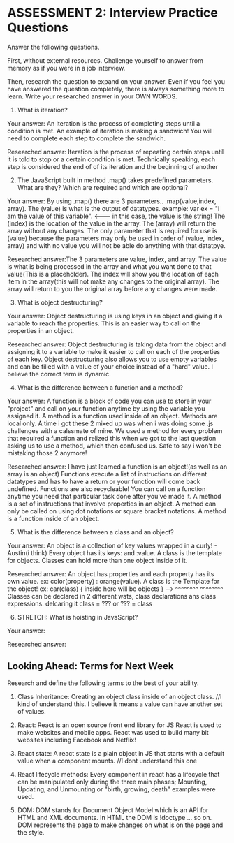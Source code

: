 # ASSESSMENT 2: Interview Practice Questions

Answer the following questions.

First, without external resources. Challenge yourself to answer from memory as if you were in a job interview.

Then, research the question to expand on your answer. Even if you feel you have answered the question completely, there is always something more to learn. Write your researched answer in your OWN WORDS.

1. What is iteration?

  Your answer: An iteration is the process of completing steps until a condition is met. An example of iteration is making a sandwich! You will need to complete each step to complete the sandwich.

  Researched answer: Iteration is the process of repeating certain steps until it is told to stop or a certain condition is met. Technically speaking, each step is considered the end of of its iteration and the beginning of another



2. The JavaScript built in method .map() takes predefined parameters. What are they? Which are required and which are optional?

  Your answer: By using .map() there are 3 parameters.. .map(value,index, array). The (value) is what is the output of datatypes. example: var ex = "I am the value of this variable". <--- in this case, the value is the string! The (index) is the location of the value in the array. The (array) will return the array without any changes. The only parameter that is required for use is (value) because the parameters may only be used in order of (value, index, array) and with no value you will not be able do anything with that datatpye.

  Researched answer:The 3 parameters are value, index, and array. The value is what is being processed in the array and what you want done to that value(This is a placeholder). The index will show you the location of each item in the array(this will not make any changes to the original array). The array will return to you the original array before any changes were made.



3. What is object destructuring?

  Your answer: Object destructuring is using keys in an object and giving it a variable to reach the properties. This is an easier way to call on the properties in an object. 

  Researched answer: Object destructuring is taking data from the object and assigning it to a variable to make it easier to call on each of the properties of each key. Object destructuring also allows you to use empty variables and can be filled with a value of your choice instead of a "hard" value. I believe the correct term is dynamic.



4. What is the difference between a function and a method?

  Your answer: A function is a block of code you can use to store in your "project" and call on your function anytime by using the variable you assigned it. A method is a function used inside of an object. Methods are local only. A time i got these 2 mixed up was when i was doing some .js challenges with a calssmate of mine. We used a method for every problem that required a function and relized this when we got to the last question asking us to use a method, which then confused us. Safe to say i won't be mistaking those 2 anymore!

  Researched answer: I have just learned a function is an object!(as well as an array is an object) Functions execute a list of instructions on different datatypes and has to have a return or your function will come back undefined. Functions are also recycleable! You can call on a function anytime you need that particular task done after you've made it. 
  A method is a set of instructions that involve properties in an object. A method can only be called on using dot notations or square bracket notations. A method is a function inside of an object.



5. What is the difference between a class and an object?

  Your answer: An object is a collection of key values wrapped in a curly! - Austin(i think) Every object has its 
  keys: and :value. A class is the template for objects. Classes can hold more than one object inside of it.

  Researched answer: An object has properties and each property has its own value. ex: color(property) : orange(value). A class is the Template for the object! ex: car(class) { inside here will be objects } -->  ^^^^^^^^          ^^^^^^^^ 
Classes can be declared in 2 different wats, class declarations ans class expressions. delcaring it
 class = ??? or ??? = class



6. STRETCH: What is hoisting in JavaScript?

  Your answer:

  Researched answer:



## Looking Ahead: Terms for Next Week

Research and define the following terms to the best of your ability.

1. Class Inheritance: Creating an object class inside of an object class. //I kind of understand this. I believe it means a  value can have another set of values.

2. React: React is an open source front end library for JS React is used to make websites and mobile apps. React was used to build many bit websites including Facebook and Netflix! 

3. React state: A react state is a plain object in JS that starts with a default value when a component mounts. //I dont understand this one

4. React lifecycle methods: Every component in react has a lifecycle that can be manipulated only during the three main phases; Mounting, Updating, and Unmounting or "birth, growing, death" examples were used.

5. DOM: DOM stands for Document Object Model which is an API for HTML and XML documents. In HTML the DOM is !doctype <html><head><body>... so on. DOM represents the page to make changes on what is on the page and the style.
